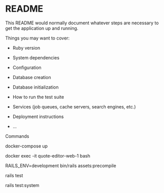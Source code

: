 # README

This README would normally document whatever steps are necessary to get the
application up and running.

Things you may want to cover:

* Ruby version

* System dependencies

* Configuration

* Database creation

* Database initialization

* How to run the test suite

* Services (job queues, cache servers, search engines, etc.)

* Deployment instructions

* ...

Commands

docker-compose up

docker exec -it  quote-editor-web-1 bash

RAILS_ENV=development bin/rails assets:precompile

rails test

rails test:system